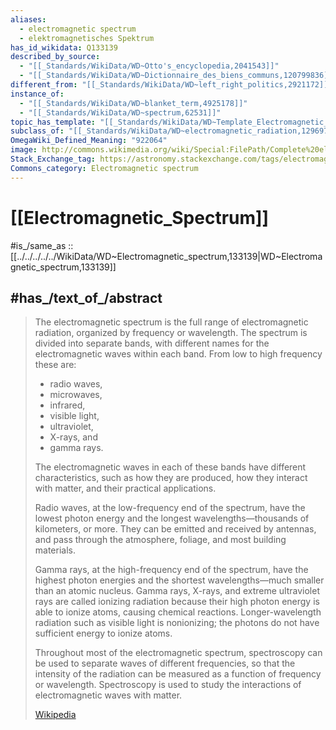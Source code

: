 ```yaml
---
aliases:
  - electromagnetic spectrum
  - elektromagnetisches Spektrum
has_id_wikidata: Q133139
described_by_source:
  - "[[_Standards/WikiData/WD~Otto's_encyclopedia,2041543]]"
  - "[[_Standards/WikiData/WD~Dictionnaire_des_biens_communs,120799836]]"
different_from: "[[_Standards/WikiData/WD~left_right_politics,2921172]]"
instance_of:
  - "[[_Standards/WikiData/WD~blanket_term,4925178]]"
  - "[[_Standards/WikiData/WD~spectrum,62531]]"
topic_has_template: "[[_Standards/WikiData/WD~Template_Electromagnetic_spectrum,6607788]]"
subclass_of: "[[_Standards/WikiData/WD~electromagnetic_radiation,12969754]]"
OmegaWiki_Defined_Meaning: "922064"
image: http://commons.wikimedia.org/wiki/Special:FilePath/Complete%20electromagnetic%20spectrum.svg
Stack_Exchange_tag: https://astronomy.stackexchange.com/tags/electromagnetic-spectrum
Commons_category: Electromagnetic spectrum
---
```


# [[Electromagnetic_Spectrum]] 

#is_/same_as :: [[../../../../../WikiData/WD~Electromagnetic_spectrum,133139|WD~Electromagnetic_spectrum,133139]] 

## #has_/text_of_/abstract 

> The electromagnetic spectrum is the full range of electromagnetic radiation, organized by frequency or wavelength. 
> The spectrum is divided into separate bands, with different names for the electromagnetic waves within each band. 
> From low to high frequency these are: 
> - radio waves, 
> - microwaves, 
> - infrared, 
> - visible light, 
> - ultraviolet, 
> - X-rays, and 
> - gamma rays. 
> 
> The electromagnetic waves in each of these bands have different characteristics, 
> such as how they are produced, how they interact with matter, and their practical applications.
>
> Radio waves, at the low-frequency end of the spectrum, have the lowest photon energy and the longest wavelengths—thousands of kilometers, or more. They can be emitted and received by antennas, and pass through the atmosphere, foliage, and most building materials.
>
> Gamma rays, at the high-frequency end of the spectrum, have the highest photon energies and the shortest wavelengths—much smaller than an atomic nucleus. Gamma rays, X-rays, and extreme ultraviolet rays are called ionizing radiation because their high photon energy is able to  ionize atoms, causing chemical reactions. Longer-wavelength radiation such as visible light is nonionizing; the photons do not have sufficient energy to ionize atoms.
>
> Throughout most of the electromagnetic spectrum, spectroscopy can be used to separate waves of different frequencies, so that the intensity of the radiation can be measured as a function of frequency or wavelength. Spectroscopy is used to study the interactions of electromagnetic waves with matter.
>
> [Wikipedia](https://en.wikipedia.org/wiki/Electromagnetic%20spectrum) 


